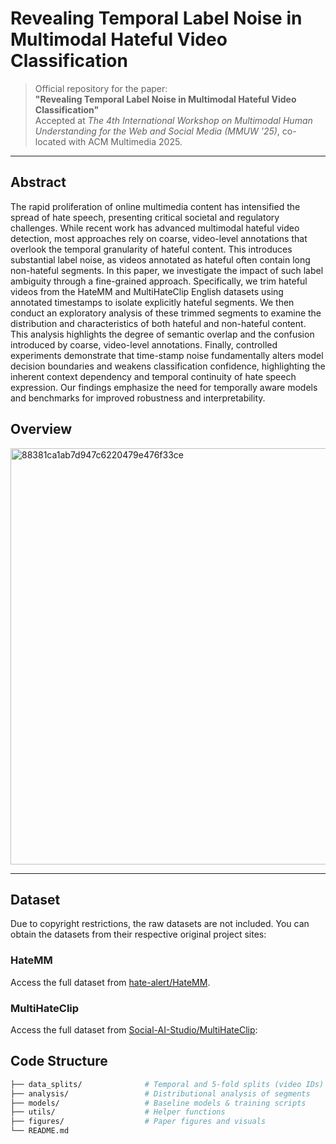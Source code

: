 # Revealing Temporal Label Noise in Multimodal Hateful Video Classification

> Official repository for the paper:  
> **"Revealing Temporal Label Noise in Multimodal Hateful Video Classification"**  
> Accepted at *The 4th International Workshop on Multimodal Human Understanding for the Web and Social Media (MMUW '25)*, co-located with ACM Multimedia 2025.

---

## Abstract

The rapid proliferation of online multimedia content has intensified the spread of hate speech, presenting critical societal and regulatory challenges. While recent work has advanced multimodal hateful video detection, most approaches rely on coarse, video-level annotations that overlook the temporal granularity of hateful content. This introduces substantial label noise, as videos annotated as hateful often contain long non-hateful segments. In this paper, we investigate the impact of such label ambiguity through a fine-grained approach. Specifically, we trim hateful videos from the HateMM and MultiHateClip English datasets using annotated timestamps to isolate explicitly hateful segments. We then conduct an exploratory analysis of these trimmed segments to examine the distribution and characteristics of both hateful and non-hateful content. This analysis highlights the degree of semantic overlap and the confusion introduced by coarse, video-level annotations. Finally, controlled experiments demonstrate that time-stamp noise fundamentally alters model decision boundaries and weakens classification confidence, highlighting the inherent context dependency and temporal continuity of hate speech expression. Our findings emphasize the need for temporally aware models and benchmarks for improved robustness and interpretability.


## Overview
<img width="1480" height="666" alt="88381ca1ab7d947c6220479e476f33ce" src="https://github.com/user-attachments/assets/3cd4a01f-7a1e-4f17-9428-07347f17fb2b" />

---

## Dataset
Due to copyright restrictions, the raw datasets are not included. 
You can obtain the datasets from their respective original project sites:

### HateMM

Access the full dataset from [hate-alert/HateMM](https://github.com/hate-alert/HateMM).

### MultiHateClip

Access the full dataset from [Social-AI-Studio/MultiHateClip](https://github.com/Social-AI-Studio/MultiHateClip):  

## Code Structure

```bash
├── data_splits/              # Temporal and 5-fold splits (video IDs)
├── analysis/                 # Distributional analysis of segments
├── models/                   # Baseline models & training scripts
├── utils/                    # Helper functions
├── figures/                  # Paper figures and visuals
└── README.md
